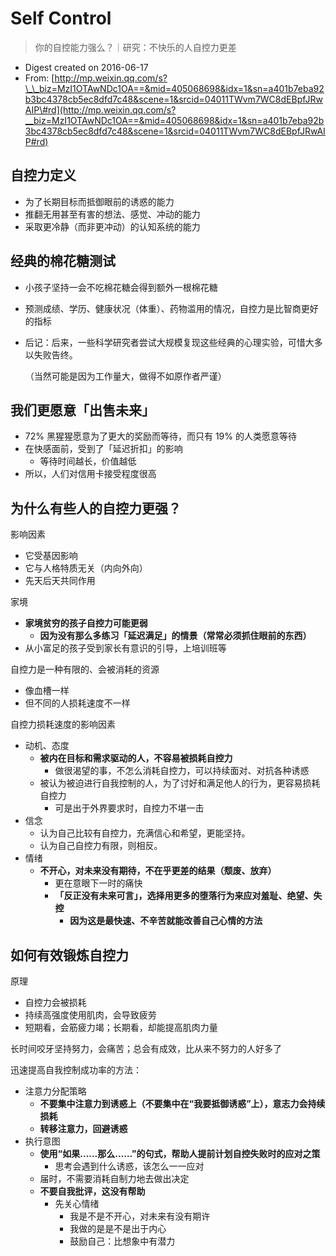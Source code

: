 # Self Control

> 你的自控能力强么？｜研究：不快乐的人自控力更差

* Digest created on 2016-06-17
* From: [http://mp.weixin.qq.com/s?\_\_biz=MzI1OTAwNDc1OA==&mid=405068698&idx=1&sn=a401b7eba92b3bc4378cb5ec8dfd7c48&scene=1&srcid=04011TWvm7WC8dEBpfJRwAIP\#rd](http://mp.weixin.qq.com/s?__biz=MzI1OTAwNDc1OA==&mid=405068698&idx=1&sn=a401b7eba92b3bc4378cb5ec8dfd7c48&scene=1&srcid=04011TWvm7WC8dEBpfJRwAIP#rd)

## 自控力定义

* 为了长期目标而抵御眼前的诱惑的能力
* 推翻无用甚至有害的想法、感觉、冲动的能力
* 采取更冷静（而非更冲动）的认知系统的能力

## 经典的棉花糖测试

* 小孩子坚持一会不吃棉花糖会得到额外一根棉花糖
* 预测成绩、学历、健康状况（体重）、药物滥用的情况，自控力是比智商更好的指标
* 后记：后来，一些科学研究者尝试大规模复现这些经典的心理实验，可惜大多以失败告终。

    （当然可能是因为工作量大，做得不如原作者严谨）

## 我们更愿意「出售未来」

* 72% 黑猩猩愿意为了更大的奖励而等待，而只有 19% 的人类愿意等待
* 在快感面前，受到了「延迟折扣」的影响
  * 等待时间越长，价值越低
* 所以，人们对信用卡接受程度很高

## 为什么有些人的自控力更强？

影响因素

* 它受基因影响
* 它与人格特质无关（内向外向）
* 先天后天共同作用

家境

* **家境贫穷的孩子自控力可能更弱**
  * **因为没有那么多练习「延迟满足」的情景（常常必须抓住眼前的东西）**
* 从小富足的孩子受到家长有意识的引导，上培训班等

自控力是一种有限的、会被消耗的资源

* 像血槽一样
* 但不同的人损耗速度不一样

自控力损耗速度的影响因素

* 动机、态度
  * **被内在目标和需求驱动的人，不容易被损耗自控力**
    * 做很渴望的事，不怎么消耗自控力，可以持续面对、对抗各种诱惑
  * 被认为被迫进行自我控制的人，为了讨好和满足他人的行为，更容易损耗自控力
    * 可是出于外界要求时，自控力不堪一击
* 信念
  * 认为自己比较有自控力，充满信心和希望，更能坚持。
  * 认为自己自控力有限，则相反。
* 情绪
  * **不开心，对未来没有期待，不在乎更差的结果（颓废、放弃）**
    * 更在意眼下一时的痛快
    * **「反正没有未来可言」，选择用更多的堕落行为来应对羞耻、绝望、失控**
      * **因为这是最快速、不辛苦就能改善自己心情的方法**

## 如何有效锻炼自控力

原理

* 自控力会被损耗
* 持续高强度使用肌肉，会导致疲劳
* 短期看，会筋疲力竭；长期看，却能提高肌肉力量

长时间咬牙坚持努力，会痛苦；总会有成效，比从来不努力的人好多了

迅速提高自我控制成功率的方法：

* 注意力分配策略
  * **不要集中注意力到诱惑上（不要集中在“我要抵御诱惑”上），意志力会持续损耗**
  * **转移注意力，回避诱惑**
* 执行意图
  * **使用“如果……那么……”的句式，帮助人提前计划自控失败时的应对之策**
    * 思考会遇到什么诱惑，该怎么一一应对
  * 届时，不需要消耗自制力地去做出决定
  * **不要自我批评，这没有帮助**
    * 先关心情绪
      * 我是不是不开心，对未来有没有期许
      * 我做的是是不是出于内心
      * 鼓励自己：比想象中有潜力


